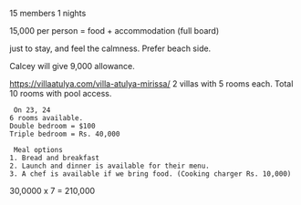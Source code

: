 15 members
1 nights

15,000 per person = food + accommodation
(full board)

just to stay, and feel the calmness.
Prefer beach side.

Calcey will give 9,000 allowance.

https://villaatulya.com/villa-atulya-mirissa/
	2 villas with 5 rooms each. 
	Total 10 rooms with pool access. 
	
	 On 23, 24 
	6 rooms available. 
	Double bedroom = $100
	Triple bedroom = Rs. 40,000
	
	 Meal options
	1. Bread and breakfast 
	2. Launch and dinner is available for their menu. 
	3. A chef is available if we bring food. (Cooking charger Rs. 10,000)

30,0000 x 7 = 210,000